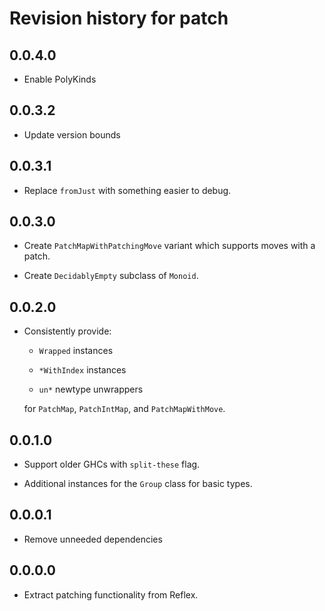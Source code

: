 # Revision history for patch

## 0.0.4.0

* Enable PolyKinds

## 0.0.3.2

* Update version bounds

## 0.0.3.1

* Replace `fromJust` with something easier to debug.

## 0.0.3.0

* Create `PatchMapWithPatchingMove` variant which supports moves with a patch.

* Create `DecidablyEmpty` subclass of `Monoid`.

## 0.0.2.0

* Consistently provide:

   - `Wrapped` instances

   - `*WithIndex` instances

   - `un*` newtype unwrappers

  for `PatchMap`, `PatchIntMap`, and `PatchMapWithMove`.

## 0.0.1.0

* Support older GHCs with `split-these` flag.

* Additional instances for the `Group` class for basic types.

## 0.0.0.1

* Remove unneeded dependencies

## 0.0.0.0

* Extract patching functionality from Reflex.
